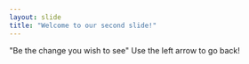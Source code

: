 ```yaml
---
layout: slide
title: "Welcome to our second slide!"
---
```

"Be the change you wish to see"
Use the left arrow to go back!
